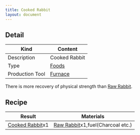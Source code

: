 ```yaml
---
title: Cooked Rabbit
layout: document
---
```

## Detail

|Kind|Content|
|---|---|
|Description|Cooked Rabbit|
|Type|[Foods](Foods)|
|Production Tool|[Furnace](Furnace)|

There is more recovery of physical strength than [Raw Rabbit](Raw_Rabbit).

## Recipe

|Result|Materials|
|---|---|
|[Cooked Rabbit](Cooked_Rabbit)x1|[Raw Rabbit](Raw_Rabbit)x1,fuel(Charcoal etc.)|

